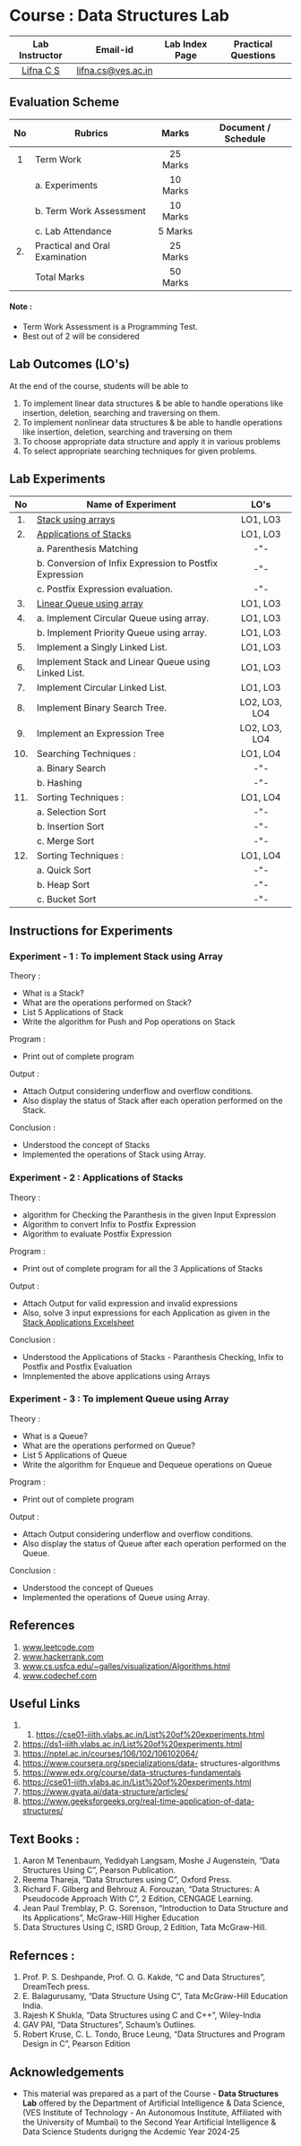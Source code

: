 # Course : Data Structures Lab
| Lab Instructor | Email-id | Lab Index Page | Practical Questions |
| :-------------:| :--------: | :--------------: | :-------------------: | 
| [Lifna C S](https://www.linkedin.com/in/lifna-c-s-94015678/) | lifna.cs@ves.ac.in |  |  |

## Evaluation Scheme 

| No | Rubrics | Marks | Document / Schedule |
| :--: | ------------------ | :----: |:----------: |
| 1 | Term Work | 25 Marks | |
| | a. Experiments | 10 Marks | |
| | b. Term Work Assessment | 10 Marks | |
| | c. Lab Attendance | 5 Marks | |
| 2. | Practical and Oral Examination | 25 Marks | |
|   | Total Marks | 50 Marks | |

#### Note :  
- Term Work Assessment is a Programming Test.
- Best out of 2 will be considered

## Lab Outcomes (LO's)
At the end of the course, students will be able to
1. To implement linear data structures & be able to handle operations like insertion, deletion, searching and traversing on them. 
2. To implement nonlinear data structures & be able to handle operations like insertion, deletion, searching and traversing on them
3. To choose appropriate data structure and apply it in various problems 
4. To select appropriate searching techniques for given problems. 

## Lab Experiments
| No | Name of Experiment | LO's |
| :--: | ------------------ | :----: |
| 1. | [Stack using arrays](https://github.com/LifnaJos/DataStructures/blob/main/Data%20Structures%20Lab%20Instructions.md#experiment----1--to-implement-stack-using-array) | LO1, LO3 |
| 2. | [Applications of Stacks](https://github.com/LifnaJos/DataStructures/blob/main/Data%20Structures%20Lab%20Instructions.md#experiment----2--applications-of-stacks) | LO1, LO3 |
|  | a. Parenthesis Matching | -"- |
|  | b. Conversion of Infix Expression to Postfix Expression | -"- |
|  | c. Postfix Expression evaluation. | -"-  |
| 3. | [Linear Queue using array](https://github.com/LifnaJos/DataStructures/blob/main/Data%20Structures%20Lab%20Instructions.md#experiment----3--to-implement-queue-using-array) | LO1, LO3 |
| 4. | a. Implement Circular Queue using array. | LO1, LO3 |
|    | b. Implement Priority Queue using array. | LO1, LO3 |
| 5. | Implement a Singly Linked List. | LO1, LO3 |
| 6. | Implement Stack and Linear Queue using Linked List. | LO1, LO3 |
| 7. | Implement Circular Linked List. | LO1, LO3 |
| 8. | Implement Binary Search Tree. | LO2, LO3, LO4 |
| 9. | Implement an Expression Tree | LO2, LO3, LO4 |
| 10. | Searching Techniques : | LO1, LO4 |
| | a. Binary Search | -"-  | 
| | b. Hashing | -"-  |
| 11. | Sorting Techniques : | LO1, LO4 |
| | a. Selection Sort | -"-  | 
| | b. Insertion Sort |  -"- |
| | c. Merge Sort | -"-  |
| 12. | Sorting Techniques :  | LO1, LO4 |
| | a. Quick Sort | -"-  |
| | b. Heap Sort |  -"- | 
| | c. Bucket Sort |  -"- |

## Instructions for Experiments
### Experiment  - 1 : To implement Stack using Array

Theory :
- What is a Stack? 
- What are the operations performed on Stack?
- List 5 Applications of Stack
- Write the algorithm for Push and Pop operations on Stack

Program :
- Print out of complete program

Output :
- Attach Output considering underflow and overflow conditions. 
- Also display the status of Stack after each operation performed on the Stack.

Conclusion :
- Understood the concept of Stacks
- Implemented the operations of Stack using Array.

### Experiment  - 2 : Applications of Stacks

Theory :
- algorithm for Checking the Paranthesis in the given Input Expression
- Algorithm to convert Infix to Postfix Expression
- Algorithm to evaluate Postfix Expression

Program :
- Print out of complete program for all the 3 Applications of Stacks

Output :
- Attach Output for valid expression and invalid expressions
- Also, solve 3 input expressions for each Application as given in the [Stack Applications Excelsheet](https://docs.google.com/spreadsheets/d/14IGNTzZjrYl8dy9UEd3wlLPOO3EA-_8_aZBgB-TEgOk/edit?usp=sharing)

Conclusion :
- Understood the Applications of Stacks - Paranthesis Checking, Infix to Postfix and Postfix Evaluation
- Imnplemented the above applications using Arrays

### Experiment  - 3 : To implement Queue using Array

Theory :
- What is a Queue? 
- What are the operations performed on Queue?
- List 5 Applications of Queue
- Write the algorithm for Enqueue and Dequeue operations on Queue

Program :
- Print out of complete program

Output :
- Attach Output considering underflow and overflow conditions. 
- Also display the status of Queue after each operation performed on the Queue.

Conclusion :
- Understood the concept of Queues
- Implemented the operations of Queue using Array.

## References
1. www.leetcode.com
2. www.hackerrank.com
3. www.cs.usfca.edu/~galles/visualization/Algorithms.html
4. www.codechef.com

## Useful Links
1. 1. https://cse01-iiith.vlabs.ac.in/List%20of%20experiments.html
2. https://ds1-iiith.vlabs.ac.in/List%20of%20experiments.html
3. https://nptel.ac.in/courses/106/102/106102064/
4. https://www.coursera.org/specializations/data- structures-algorithms
5. https://www.edx.org/course/data-structures-fundamentals
6. https://cse01-iiith.vlabs.ac.in/List%20of%20experiments.html
7. https://www.gyata.ai/data-structure/articles/
8. https://www.geeksforgeeks.org/real-time-application-of-data-structures/
 
## Text Books :
1. Aaron M Tenenbaum, Yedidyah Langsam, Moshe J Augenstein, “Data Structures Using C”, Pearson Publication.
2. Reema Thareja, “Data Structures using C”, Oxford Press.
3. Richard F. Gilberg and Behrouz A. Forouzan, “Data Structures: A Pseudocode Approach With C”, 2  Edition, CENGAGE Learning.
4. Jean Paul Tremblay, P. G. Sorenson, “Introduction to Data Structure and Its Applications”, McGraw-Hill Higher Education
5. Data Structures Using C, ISRD Group, 2  Edition, Tata McGraw-Hill.
   
## Refernces :
1. Prof. P. S. Deshpande, Prof. O. G. Kakde, “C and Data Structures”, DreamTech press.
2. E. Balagurusamy, “Data Structure Using C”, Tata McGraw-Hill Education India.
3. Rajesh K Shukla, “Data Structures using C and C++”, Wiley-India
4. GAV PAI, “Data Structures”, Schaum’s Outlines.
5. Robert Kruse, C. L. Tondo, Bruce Leung, “Data Structures and Program Design in C”, Pearson Edition
   
## Acknowledgements
* This material was prepared as a part of the Course - **Data Structures Lab** offered by the  Department of Artificial Intelligence & Data Science, (VES Institute of Technology - An Autonomous Institute, Affiliated with the University of Mumbai) to the Second Year Artificial Intelligence & Data Science Students durigng the Acdemic Year 2024-25
